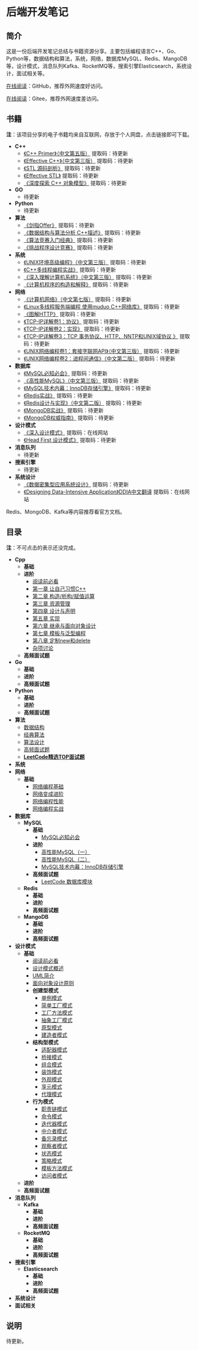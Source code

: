 # 后端开发笔记

## 简介

这是一份后端开发笔记总结与书籍资源分享。主要包括编程语言C++、Go、Python等，数据结构和算法，系统，网络，数据库MySQL、Redis、MangoDB等，设计模式，消息队列Kafka、RocketMQ等，搜索引擎Elasticsearch，系统设计，面试相关等。

[在线阅读](https://backendnote.parzulpan.cn)：GitHub，推荐外网速度好访问。

[在线阅读](https://cn.backend.parzulpan.cn)：Gitee，推荐外网速度差访问。

## 书籍

**注**：该项目分享的电子书籍均来自互联网，存放于个人网盘，点击链接即可下载。

* **C++**
  * [《C++ Primer》（中文第五版）](.) 提取码：待更新
  * [《Effective C++》（中文第三版）](.) 提取码：待更新
  * [《STL 源码剖析》](.) 提取码：待更新
  * [《Effective STL》](.) 提取码：待更新
  * [《深度探索 C++ 对象模型》](.) 提取码：待更新
* **GO**
  * 待更新
* **Python**
  * 待更新
* **算法**
  * [《剑指Offer》](.) 提取码：待更新
  * [《数据结构与算法分析 C++描述》](.) 提取码：待更新
  * [《算法竞赛入门经典》](.) 提取码：待更新
  * [《挑战程序设计竞赛》](.) 提取码：待更新
* **系统**
  * [《UNIX环境高级编程》（中文第三版）](.) 提取码：待更新
  * [《C++多线程编程实战》](.) 提取码：待更新
  * [《深入理解计算机系统》（中文第三版）](.) 提取码：待更新
  * [《计算机程序的构造和解释》](.) 提取码：待更新
* **网络**
  * [《计算机网络》（中文第七版）](.) 提取码：待更新
  * [《Linux多线程服务端编程 使用muduo C++网络库》](.) 提取码：待更新
  * [《图解HTTP》](.) 提取码：待更新
  * [《TCP-IP详解卷1：协议》](.) 提取码：待更新
  * [《TCP-IP详解卷2：实现》](.) 提取码：待更新
  * [《TCP-IP详解卷3：TCP 事务协议、HTTP、NNTP和UNIX域协议 》](.) 提取码：待更新
  * [《UNIX网络编程卷1：套接字联网API》（中文第三版）](.) 提取码：待更新
  * [《UNIX网络编程卷2：进程间通信》（中文第二版）](.) 提取码：待更新
* **数据库**
  * [《MySQL必知必会》](.) 提取码：待更新
  * [《高性能MySQL》（中文第三版）](.) 提取码：待更新
  * [《MySQL技术内幕：InnoDB存储引擎》](.) 提取码：待更新
  * [《Redis实战》](.) 提取码：待更新
  * [《Redis设计与实现》（中文第二版）](.) 提取码：待更新
  * [《MongoDB实战》](.) 提取码：待更新
  * [《MongoDB权威指南》](.) 提取码：待更新
* **设计模式**
  * [《深入设计模式》](https://refactoringguru.cn/design-patterns) 提取码：在线网站
  * [《Head First 设计模式》](.) 提取码：待更新
* **消息队列**
  * 待更新
* **搜索引擎**
  * 待更新
* **系统设计**
  * [《数据密集型应用系统设计》](.) 提取码：待更新
  * [《Designing Data-Intensive Application》DDIA中文翻译](https://github.com/Vonng/ddia) 提取码：在线网站

Redis、MongoDB、Kafka等内容推荐看官方文档。

## 目录

**注**：不可点击的表示还没完成。

* **Cpp**
  * **基础**
  * **进阶**
    * [阅读前必看](/Cpp/EffectiveC++.md)
    * [第一章 让自己习惯C++](/Cpp/EffectiveC++/ch01/ch01.md)
    * [第二章 构造/析构/赋值运算](/Cpp/EffectiveC++/ch02/ch02.md)
    * [第三章 资源管理](/Cpp/EffectiveC++/ch03/ch03.md)
    * [第四章 设计与声明](/Cpp/EffectiveC++/ch04/ch04.md)
    * [第五章 实现](/Cpp/EffectiveC++/ch05/ch05.md)
    * [第六章 继承与面向对象设计](/Cpp/EffectiveC++/ch06/ch06.md)
    * [第七章 模板与泛型编程](/Cpp/EffectiveC++/ch07/ch07.md)
    * [第八章 定制new和delete](/Cpp/EffectiveC++/ch08/ch08.md)
    * [杂项讨论](/Cpp/EffectiveC++/ch09/ch09.md)
  * **高频面试题**
* **Go**
  * **基础**
  * **进阶**
  * **高频面试题**
* **Python**
  * **基础**
  * **进阶**
  * **高频面试题**
* **算法**
  * [数据结构](/DSA/DataStructure.md)
  * [经典算法](/DSA/ClassicalAlgorithm.md)
  * [算法设计](/DSA/AlgorithmDesign.md)
  * [高频面试题](/DSA/Interview.md)
  * **[LeetCode精选TOP面试题](/DSA/LeetCodeTop.md)**
* **系统**
* **网络**
  * **基础**
    * [网络编程基础](/Network/网络编程基础.md)
    * [网络变成进阶](/Network/网络编程性能.md)
    * [网络编程性能](/Network/网络编程性能.md)
    * [网络编程实战](/Network/网络编程实战.md)
* **数据库**
  * **MySQL**
    * **基础**
      * [MySQL必知必会](DB/MySQL/MySQL必知必会.md)
    * **进阶**
      * [高性能MySQL（一）](/DB/MySQL/高性能MySQL（一）.md)
      * [高性能MySQL（二）](/DB/MySQL/高性能MySQL（二）.md)
      * [MySQL技术内幕：InnoDB存储引擎](/DB/MySQL/MySQL技术内幕：InnoDB存储引擎.md)
    * **高频面试题**
      * [LeetCode 数据库模块](/DB/MySQL/LeetCode.md)
  * **Redis**
    * **基础**
    * **进阶**
    * **高频面试题**
  * **MangoDB**
    * **基础**
    * **进阶**
    * **高频面试题**
* **设计模式**
  * **基础**
    * [阅读前必看](/DesignPatterns/README.md)
    * [设计模式概述](/DesignPatterns/Overview.md)
    * [UML简介](/DesignPatterns/UML/UML.md)
    * [面向对象设计原则](/DesignPatterns/OOP/OOP.md)
    * **创建型模式**
      * [单例模式](/DesignPatterns/Singleton/Singleton.md)
      * [简单工厂模式](/DesignPatterns/SimpleFactory/SimpleFactory.md)
      * [工厂方法模式](/DesignPatterns/FactoryMethod/FactoryMethod.md)
      * [抽象工厂模式](/DesignPatterns/AbstractFactory/AbstractFactory.md)
      * [原型模式](/DesignPatterns/PrototypePattern/PrototypePattern.md)
      * [建造者模式](/DesignPatterns/BuilderPattern/BuilderPattern.md)
    * **结构型模式**
      * [适配器模式](/DesignPatterns/AdapterPattern/AdapterPattern.md)
      * [桥接模式](/DesignPatterns/BridgePattern/BridgePattern.md)
      * [组合模式](/DesignPatterns/CompositePattern/CompositePattern.md)
      * [装饰模式](/DesignPatterns/WrapperPattern/WrapperPattern.md)
      * [外观模式](/DesignPatterns/FacadePattern/FacadePattern.md)
      * [享元模式](/DesignPatterns/FlyweightPattern/FlyweightPattern.md)
      * [代理模式](/DesignPatterns/ProxyPattern/ProxyPattern.md)
    * **行为模式**
      * [职责链模式](/DesignPatterns/ChainOfResponsibility/ChainOfResponsibility.md)
      * [命令模式](/DesignPatterns/CommandPattern/CommandPattern.md)
      * [迭代器模式](/DesignPatterns/IteratorPattern/IteratorPattern.md)
      * [中介者模式](/DesignPatterns/MediatorPattern/MediatorPattern.md)
      * [备忘录模式](/DesignPatterns/MementoPattern/MementoPattern.md)
      * [观察者模式](/DesignPatterns/ObserverPattern/ObserverPattern.md)
      * [状态模式](/DesignPatterns/StatePattern/StatePattern.md)
      * [策略模式](/DesignPatterns/Strategy/Strategy.md)
      * [模板方法模式](/DesignPatterns/TemplateMethod/TemplateMethod.md)
      * [访问者模式](/DesignPatterns/VisitorPattern/VisitorPattern.md)
  * **进阶**
  * **高频面试题**
* **消息队列**
  * **Kafka**
    * **基础**
    * **进阶**
    * **高频面试题**
  * **RocketMQ**
    * **基础**
    * **进阶**
    * **高频面试题**
* **搜索引擎**
  * **Elasticsearch**
    * **基础**
    * **进阶**
    * **高频面试题**
* **系统设计**
* **面试相关**

## 说明

待更新。
